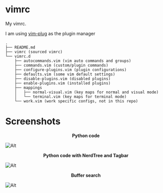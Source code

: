 # vimrc

My vimrc.

I am using [vim-plug](https://github.com/junegunn/vim-plug) as the plugin manager

    .
    ├── README.md
    ├── vimrc (sourced vimrc)
    └── vimrc.d
        ├── autocommands.vim (vim auto commands and groups)
        ├── commands.vim (custom/plugin commands)
        ├── configure-plugins.vim (plugin configurations)
        ├── defaults.vim (some vim default settings)
        ├── disable-plugins.vim (disabled plugins)
        ├── enable-plugins.vim (installed plugins)
        ├── mappings
        │   ├── normal-visual.vim (key maps for normal and visual mode)
        │   └── terminal.vim (key maps for terminal mode)
        └── work.vim (work specific configs, not in this repo)


# Screenshots

<p align="center">
    <b>Python code</b>
</p>

![Alt][0]

<p align="center">
    <b>Python code with NerdTree and Tagbar</b>
</p>

![Alt][1]

<p align="center">
    <b>Buffer search</b>
</p>

![Alt][2]

[0]: https://i.imgur.com/s5pUJyL.png
[1]: https://i.imgur.com/XNaI1Xh.png
[2]: https://i.imgur.com/G1pZzh0.png

